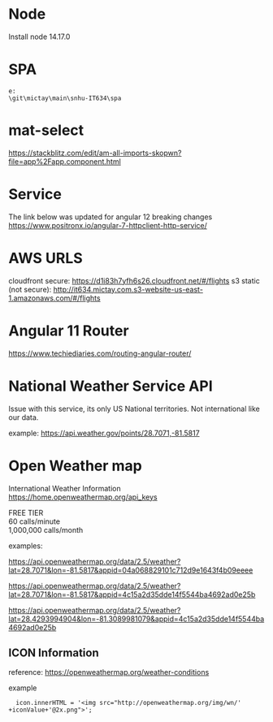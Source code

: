 # Node
Install node 14.17.0

# SPA
```
e:
\git\mictay\main\snhu-IT634\spa
```

# mat-select

https://stackblitz.com/edit/am-all-imports-skopwn?file=app%2Fapp.component.html  


# Service


The link below was updated for angular 12 breaking changes 
https://www.positronx.io/angular-7-httpclient-http-service/  


# AWS URLS
cloudfront secure:  https://d1i83h7yfh6s26.cloudfront.net/#/flights
s3 static (not secure):  http://it634.mictay.com.s3-website-us-east-1.amazonaws.com/#/flights

# Angular 11 Router
https://www.techiediaries.com/routing-angular-router/

# National Weather Service API
Issue with this service, its only US National territories.  Not international like our data.  

example:  https://api.weather.gov/points/28.7071,-81.5817

# Open Weather map
International Weather Information  
https://home.openweathermap.org/api_keys  

FREE TIER  
60 calls/minute  
1,000,000 calls/month  

examples:  

https://api.openweathermap.org/data/2.5/weather?lat=28.7071&lon=-81.5817&appid=04a068829101c712d9e1643f4b09eeee  

https://api.openweathermap.org/data/2.5/weather?lat=28.7071&lon=-81.5817&appid=4c15a2d35dde14f5544ba4692ad0e25b  

https://api.openweathermap.org/data/2.5/weather?lat=28.4293994904&lon=-81.3089981079&appid=4c15a2d35dde14f5544ba4692ad0e25b  

## ICON Information  
reference:  https://openweathermap.org/weather-conditions  

example  
```
  icon.innerHTML = '<img src="http://openweathermap.org/img/wn/' +iconValue+'@2x.png">';

```


